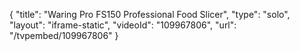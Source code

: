 {
    "title": "Waring Pro FS150 Professional Food Slicer",
    "type": "solo",
    "layout": "iframe-static",
    "videoId": "109967806",
    "url": "\/tvpembed\/109967806"
}